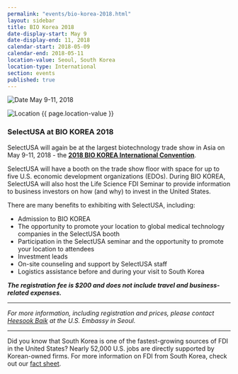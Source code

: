 ```yaml
---
permalink: "events/bio-korea-2018.html"
layout: sidebar
title: BIO Korea 2018
date-display-start: May 9
date-display-end: 11, 2018
calendar-start: 2018-05-09
calendar-end: 2018-05-11
location-value: Seoul, South Korea
location-type: International
section: events
published: true
---
```


![Date](https://google.github.io/material-design-icons/action/svg/design/ic_event_24px.svg "Date") May 9-11, 2018

![Location](http://google.github.io/material-design-icons/social/svg/design/ic_location_city_24px.svg "Location") {{ page.location-value }}

### SelectUSA at BIO KOREA 2018

SelectUSA will again be at the largest biotechnology trade show in Asia on May 9-11, 2018 - the **[2018 BIO KOREA International Convention](http://www.biokorea.org/e_default.asp?pLn=Eng)**.

SelectUSA will have a booth on the trade show floor with space for up to five U.S. economic development organizations (EDOs). During BIO KOREA, SelectUSA will also host the Life Science FDI Seminar to provide information to business investors on how (and why) to invest in the United States.

There are many benefits to exhibiting with SelectUSA, including:

* Admission to BIO KOREA
* The opportunity to promote your location to global medical technology companies in the SelectUSA booth
* Participation in the SelectUSA seminar and the opportunity to promote your location to attendees 
* Investment leads
* On-site counseling and support by SelectUSA staff
* Logistics assistance before and during your visit to South Korea

_**The registration fee is $200 and does not include travel and business-related expenses.**_

---

_For more information, including registration and prices, please contact [Heesook Baik](mailto:heesook.baik@trade.gov) at the U.S. Embassy in Seoul._

---

Did you know that South Korea is one of the fastest-growing sources of FDI in the United States? Nearly 52,000 U.S. jobs are directly supported by Korean-owned firms. For more information on FDI from South Korea, check out our [fact sheet](http://www.selectusa.gov/country-fact-sheets/South_Korea_Fact_Sheet.pdf).
